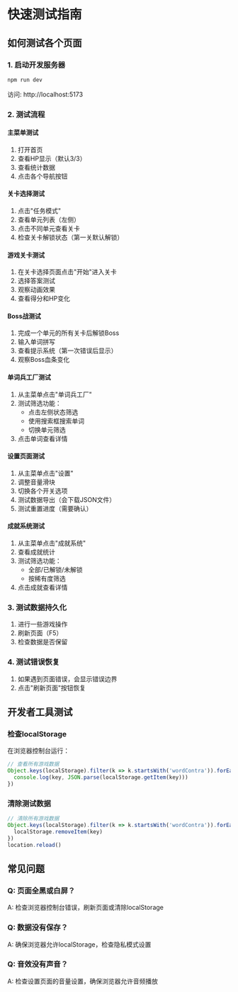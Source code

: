 # 快速测试指南

## 如何测试各个页面

### 1. 启动开发服务器
```bash
npm run dev
```
访问: http://localhost:5173

### 2. 测试流程

#### 主菜单测试
1. 打开首页
2. 查看HP显示（默认3/3）
3. 查看统计数据
4. 点击各个导航按钮

#### 关卡选择测试
1. 点击"任务模式"
2. 查看单元列表（左侧）
3. 点击不同单元查看关卡
4. 检查关卡解锁状态（第一关默认解锁）

#### 游戏关卡测试
1. 在关卡选择页面点击"开始"进入关卡
2. 选择答案测试
3. 观察动画效果
4. 查看得分和HP变化

#### Boss战测试
1. 完成一个单元的所有关卡后解锁Boss
2. 输入单词拼写
3. 查看提示系统（第一次错误后显示）
4. 观察Boss血条变化

#### 单词兵工厂测试
1. 从主菜单点击"单词兵工厂"
2. 测试筛选功能：
   - 点击左侧状态筛选
   - 使用搜索框搜索单词
   - 切换单元筛选
3. 点击单词查看详情

#### 设置页面测试
1. 从主菜单点击"设置"
2. 调整音量滑块
3. 切换各个开关选项
4. 测试数据导出（会下载JSON文件）
5. 测试重置进度（需要确认）

#### 成就系统测试
1. 从主菜单点击"成就系统"
2. 查看成就统计
3. 测试筛选功能：
   - 全部/已解锁/未解锁
   - 按稀有度筛选
4. 点击成就查看详情

### 3. 测试数据持久化
1. 进行一些游戏操作
2. 刷新页面（F5）
3. 检查数据是否保留

### 4. 测试错误恢复
1. 如果遇到页面错误，会显示错误边界
2. 点击"刷新页面"按钮恢复

## 开发者工具测试

### 检查localStorage
在浏览器控制台运行：
```javascript
// 查看所有游戏数据
Object.keys(localStorage).filter(k => k.startsWith('wordContra')).forEach(key => {
  console.log(key, JSON.parse(localStorage.getItem(key)))
})
```

### 清除测试数据
```javascript
// 清除所有游戏数据
Object.keys(localStorage).filter(k => k.startsWith('wordContra')).forEach(key => {
  localStorage.removeItem(key)
})
location.reload()
```

## 常见问题

### Q: 页面全黑或白屏？
A: 检查浏览器控制台错误，刷新页面或清除localStorage

### Q: 数据没有保存？
A: 确保浏览器允许localStorage，检查隐私模式设置

### Q: 音效没有声音？
A: 检查设置页面的音量设置，确保浏览器允许音频播放